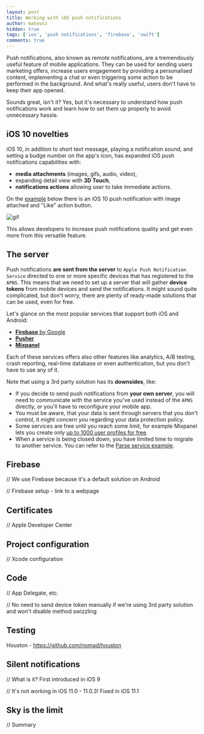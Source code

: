 ```yaml
---
layout: post
title: Working with iOS push notifications
author: mateusz
hidden: true
tags: ['ios', 'push notifications', 'firebase', 'swift']
comments: true
---
```


Push notifications, also known as remote notifications, are a tremendously useful feature of mobile applications. They can be used for sending users marketing offers, increase users engagement by providing a personalised content, implementing a chat or even triggering some action to be performed in the background. And what's really useful, users don't have to keep their app opened.

Sounds great, isn't it? Yes, but it's necessary to understand how push notifications work and learn how to set them up properly to avoid unnecessary hassle.

## iOS 10 novelties

iOS 10, in addition to short text message, playing a notification sound, and setting a budge number on the app's icon, has expanded iOS push notifications capabilities with:

- **media attachments** (images, gifs, audio, video),
- expanding detail view with **3D Touch**,
- **notifications actions** allowing user to take immediate actions.

On the [example](https://medium.com/@prianka.kariat/ios-10-notifications-with-attachments-and-much-more-169a7405ddaf) below there is an iOS 10 push notification with image attached and "Like" action button.

![gif](https://cdn-images-1.medium.com/max/800/1*2ngvD9Tqp3TXjdWwVDMqEQ.jpeg)

This allows developers to increase push notifications quality and get even more from this versatile feature.

## The server

Push notifications **are sent from the server** to `Apple Push Notification Service` directed to one or more specific devices that has registered to the `APNS`. This means that we need to set up a server that will gather **device tokens** from mobile devices and send the notifications. It might sound quite complicated, but don't worry, there are plenty of ready-made solutions that can be used, even for free.

Let's glance on the most popular services that support both iOS and Android:

- [**Firebase** by Google](https://firebase.google.com)
- **[Pusher](https://pusher.com)**
- **[Mixpanel](https://mixpanel.com)**

Each of these services offers also other features like analytics, A/B testing, crash reporting, real-time database or even authentication, but you don't have to use any of it.

Note that using a 3rd party solution has its **downsides**, like:

- If you decide to send push notifications from **your own server**, you will need to communicate with the service you've used instead of the `APNS` directly, or you'll have to reconfigure your mobile app.
- You must be aware, that your data is sent through servers that you don't control, it might concern you regarding your data protection policy.
- Some services are free until you reach some limit, for example Mixpanel lets you create only [up to 1000 user profiles for free](https://mixpanel.com/pricing/#people).
- When a service is being closed down, you have limited time to migrate to another service. You can refer to the [Parse service example](http://blog.parse.com/announcements/moving-on).

## Firebase

// We use Firebase because it's a default solution on Android

// Firebase setup - link to a webpage

## Certificates

// Apple Developer Center

## Project configuration

// Xcode configuration

## Code

// App Delegate, etc.

// No need to send device token manually if we're using 3rd party solution and won't disable method swizzling

## Testing

Houston - https://github.com/nomad/houston

## Silent notifications

// What is it? First introduced in iOS 9

// It's not working in iOS 11.0 - 11.0.3! Fixed in iOS 11.1

## Sky is the limit

// Summary
